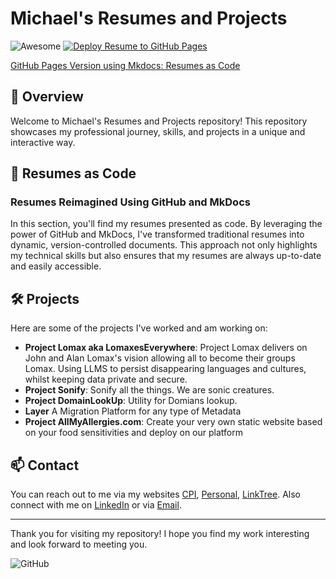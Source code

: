 # Michael's Resumes and Projects

![Awesome](https://img.shields.io/badge/Awesome-README-blue.svg)
[![Deploy Resume to GitHub Pages](https://github.com/michaelcolletti/resume-warehouse/actions/workflows/deploy-resume2MD.yml/badge.svg?branch=main)](https://github.com/michaelcolletti/resume-warehouse/actions/workflows/deploy-resume2MD.yml)


[GitHub Pages Version using Mkdocs: Resumes as Code](https://michaelcolletti.github.io/resume-warehouse/)

## 🚀 Overview

Welcome to Michael's Resumes and Projects repository! This repository showcases my professional journey, skills, and projects in a unique and interactive way.

## 📄 Resumes as Code

### Resumes Reimagined Using GitHub and MkDocs

In this section, you'll find my resumes presented as code. By leveraging the power of GitHub and MkDocs, I've transformed traditional resumes into dynamic, version-controlled documents. This approach not only highlights my technical skills but also ensures that my resumes are always up-to-date and easily accessible.

## 🛠️ Projects

Here are some of the projects I've worked and am working on:

- **Project Lomax aka LomaxesEverywhere**: Project Lomax delivers on John and Alan Lomax's vision allowing all to become their groups Lomax. Using LLMS to persist disappearing languages and cultures, whilst keeping data private and secure. 
- **Project Sonify**: Sonify all the things. We are sonic creatures.
- **Project DomainLookUp**: Utility for Domians lookup.
- **Layer** A Migration Platform for any type of Metadata
- **Project AllMyAllergies.com**: Create your very own static website based on your food sensitivities and deploy on our platform 

## 📫 Contact

You can reach out to me via my websites [CPI](https://cpossibilities.com), [Personal](http://michaelcolletti.com), [LinkTree](https://linktr.ee/michaelcolletti). Also connect with me on [LinkedIn](https://www.linkedin.com/in/michaelgcolletti) or via [Email](mailto:devnullid+github@gmail.com).

---

Thank you for visiting my repository! I hope you find my work interesting and look forward to meeting you. 

![GitHub](https://img.shields.io/github/followers/michaelcolletti?style=social)
